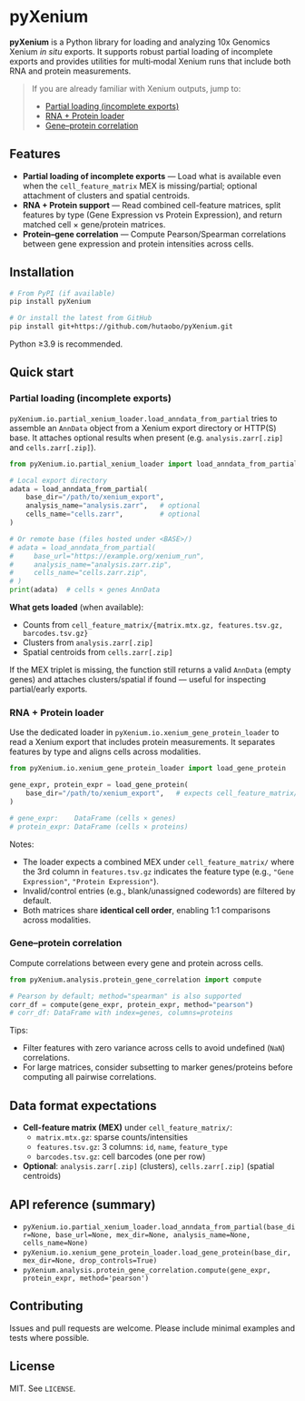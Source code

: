 # pyXenium

**pyXenium** is a Python library for loading and analyzing 10x Genomics Xenium *in situ* exports.
It supports robust partial loading of incomplete exports and provides utilities for multi‑modal
Xenium runs that include both RNA and protein measurements.

> If you are already familiar with Xenium outputs, jump to:
> - [Partial loading (incomplete exports)](#partial-loading-incomplete-exports)
> - [RNA + Protein loader](#rna--protein-loader)
> - [Gene–protein correlation](#gene–protein-correlation)

## Features

- **Partial loading of incomplete exports** — Load what is available even when the
  `cell_feature_matrix` MEX is missing/partial; optional attachment of clusters and spatial centroids.
- **RNA + Protein support** — Read combined cell-feature matrices, split features by type
  (Gene Expression vs Protein Expression), and return matched cell × gene/protein matrices.
- **Protein–gene correlation** — Compute Pearson/Spearman correlations between gene expression
  and protein intensities across cells.

## Installation

```bash
# From PyPI (if available)
pip install pyXenium

# Or install the latest from GitHub
pip install git+https://github.com/hutaobo/pyXenium.git
```

Python ≥3.9 is recommended.

## Quick start

### Partial loading (incomplete exports)

`pyXenium.io.partial_xenium_loader.load_anndata_from_partial` tries to assemble an `AnnData`
object from a Xenium export directory or HTTP(S) base. It attaches optional results when present
(e.g. `analysis.zarr[.zip]` and `cells.zarr[.zip]`).

```python
from pyXenium.io.partial_xenium_loader import load_anndata_from_partial

# Local export directory
adata = load_anndata_from_partial(
    base_dir="/path/to/xenium_export",
    analysis_name="analysis.zarr",   # optional
    cells_name="cells.zarr",         # optional
)

# Or remote base (files hosted under <BASE>/)
# adata = load_anndata_from_partial(
#     base_url="https://example.org/xenium_run",
#     analysis_name="analysis.zarr.zip",
#     cells_name="cells.zarr.zip",
# )
print(adata)  # cells × genes AnnData
```

**What gets loaded** (when available):
- Counts from `cell_feature_matrix/{matrix.mtx.gz, features.tsv.gz, barcodes.tsv.gz}`
- Clusters from `analysis.zarr[.zip]`
- Spatial centroids from `cells.zarr[.zip]`

If the MEX triplet is missing, the function still returns a valid `AnnData` (empty genes)
and attaches clusters/spatial if found — useful for inspecting partial/early exports.

### RNA + Protein loader

Use the dedicated loader in `pyXenium.io.xenium_gene_protein_loader` to read a Xenium export
that includes protein measurements. It separates features by type and aligns cells across modalities.

```python
from pyXenium.io.xenium_gene_protein_loader import load_gene_protein

gene_expr, protein_expr = load_gene_protein(
    base_dir="/path/to/xenium_export",   # expects cell_feature_matrix/ MEX triplet
)

# gene_expr:    DataFrame (cells × genes)
# protein_expr: DataFrame (cells × proteins)
```

Notes:
- The loader expects a combined MEX under `cell_feature_matrix/` where the 3rd column in
  `features.tsv.gz` indicates the feature type (e.g., `"Gene Expression"`, `"Protein Expression"`).
- Invalid/control entries (e.g., blank/unassigned codewords) are filtered by default.
- Both matrices share **identical cell order**, enabling 1:1 comparisons across modalities.

### Gene–protein correlation

Compute correlations between every gene and protein across cells.

```python
from pyXenium.analysis.protein_gene_correlation import compute

# Pearson by default; method="spearman" is also supported
corr_df = compute(gene_expr, protein_expr, method="pearson")
# corr_df: DataFrame with index=genes, columns=proteins
```

Tips:
- Filter features with zero variance across cells to avoid undefined (`NaN`) correlations.
- For large matrices, consider subsetting to marker genes/proteins before computing all pairwise
  correlations.

## Data format expectations

- **Cell-feature matrix (MEX)** under `cell_feature_matrix/`:
  - `matrix.mtx.gz`: sparse counts/intensities
  - `features.tsv.gz`: 3 columns: `id`, `name`, `feature_type`
  - `barcodes.tsv.gz`: cell barcodes (one per row)
- **Optional**: `analysis.zarr[.zip]` (clusters), `cells.zarr[.zip]` (spatial centroids)

## API reference (summary)

- `pyXenium.io.partial_xenium_loader.load_anndata_from_partial(base_dir=None, base_url=None, mex_dir=None, analysis_name=None, cells_name=None)`
- `pyXenium.io.xenium_gene_protein_loader.load_gene_protein(base_dir, mex_dir=None, drop_controls=True)`
- `pyXenium.analysis.protein_gene_correlation.compute(gene_expr, protein_expr, method='pearson')`

## Contributing

Issues and pull requests are welcome. Please include minimal examples and tests where possible.

## License

MIT. See `LICENSE`.
